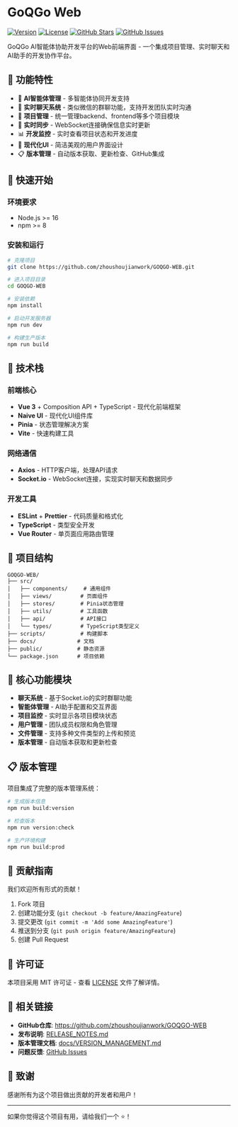# GoQGo Web

[![Version](https://img.shields.io/badge/version-v0.1.0-blue.svg)](https://github.com/zhoushoujianwork/GOQGO-WEB/releases)
[![License](https://img.shields.io/badge/license-MIT-green.svg)](LICENSE)
[![GitHub Stars](https://img.shields.io/github/stars/zhoushoujianwork/GOQGO-WEB.svg)](https://github.com/zhoushoujianwork/GOQGO-WEB/stargazers)
[![GitHub Issues](https://img.shields.io/github/issues/zhoushoujianwork/GOQGO-WEB.svg)](https://github.com/zhoushoujianwork/GOQGO-WEB/issues)

GoQGo AI智能体协助开发平台的Web前端界面 - 一个集成项目管理、实时聊天和AI助手的开发协作平台。

## 🌟 功能特性

- 🤖 **AI智能体管理** - 多智能体协同开发支持
- 💬 **实时聊天系统** - 类似微信的群聊功能，支持开发团队实时沟通
- 📁 **项目管理** - 统一管理backend、frontend等多个项目模块
- 🔄 **实时同步** - WebSocket连接确保信息实时更新
- 📊 **开发监控** - 实时查看项目状态和开发进度
- 🎨 **现代化UI** - 简洁美观的用户界面设计
- 📋 **版本管理** - 自动版本获取、更新检查、GitHub集成

## 🚀 快速开始

### 环境要求
- Node.js >= 16
- npm >= 8

### 安装和运行
```bash
# 克隆项目
git clone https://github.com/zhoushoujianwork/GOQGO-WEB.git

# 进入项目目录
cd GOQGO-WEB

# 安装依赖
npm install

# 启动开发服务器
npm run dev

# 构建生产版本
npm run build
```

## 🔧 技术栈

### 前端核心
- **Vue 3** + Composition API + TypeScript - 现代化前端框架
- **Naive UI** - 现代化UI组件库
- **Pinia** - 状态管理解决方案
- **Vite** - 快速构建工具

### 网络通信
- **Axios** - HTTP客户端，处理API请求
- **Socket.io** - WebSocket连接，实现实时聊天和数据同步

### 开发工具
- **ESLint** + **Prettier** - 代码质量和格式化
- **TypeScript** - 类型安全开发
- **Vue Router** - 单页面应用路由管理

## 📁 项目结构

```
GOQGO-WEB/
├── src/
│   ├── components/     # 通用组件
│   ├── views/         # 页面组件
│   ├── stores/        # Pinia状态管理
│   ├── utils/         # 工具函数
│   ├── api/           # API接口
│   └── types/         # TypeScript类型定义
├── scripts/           # 构建脚本
├── docs/             # 文档
├── public/           # 静态资源
└── package.json      # 项目依赖
```

## 🎯 核心功能模块

- **聊天系统** - 基于Socket.io的实时群聊功能
- **智能体管理** - AI助手配置和交互界面
- **项目监控** - 实时显示各项目模块状态
- **用户管理** - 团队成员权限和角色管理
- **文件管理** - 支持多种文件类型的上传和预览
- **版本管理** - 自动版本获取和更新检查

## 📋 版本管理

项目集成了完整的版本管理系统：

```bash
# 生成版本信息
npm run build:version

# 检查版本
npm run version:check

# 生产环境构建
npm run build:prod
```

## 🤝 贡献指南

我们欢迎所有形式的贡献！

1. Fork 项目
2. 创建功能分支 (`git checkout -b feature/AmazingFeature`)
3. 提交更改 (`git commit -m 'Add some AmazingFeature'`)
4. 推送到分支 (`git push origin feature/AmazingFeature`)
5. 创建 Pull Request

## 📄 许可证

本项目采用 MIT 许可证 - 查看 [LICENSE](LICENSE) 文件了解详情。

## 🔗 相关链接

- **GitHub仓库**: https://github.com/zhoushoujianwork/GOQGO-WEB
- **发布说明**: [RELEASE_NOTES.md](RELEASE_NOTES.md)
- **版本管理文档**: [docs/VERSION_MANAGEMENT.md](docs/VERSION_MANAGEMENT.md)
- **问题反馈**: [GitHub Issues](https://github.com/zhoushoujianwork/GOQGO-WEB/issues)

## 🙏 致谢

感谢所有为这个项目做出贡献的开发者和用户！

---

如果你觉得这个项目有用，请给我们一个 ⭐️！
